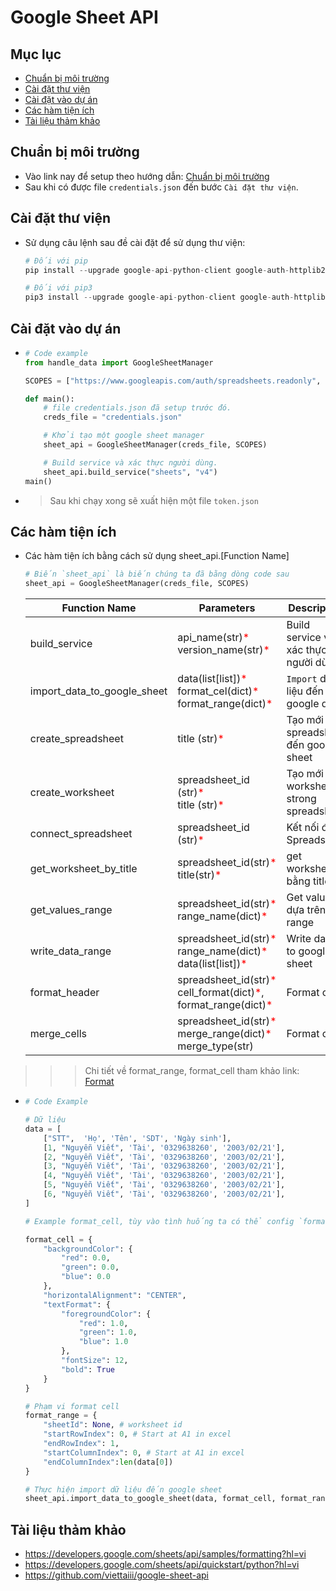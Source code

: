 # Google Sheet API

## Mục lục
* [Chuẩn bị môi trường](#chuan-bi)
* [Cài đặt thư viện](#cai-dat-thu-vien)
* [Cài đặt vào dự án](#cai-dat-vao-du-an)
* [Các hàm tiện ích](#cac-ham-tien-ich)
* [Tài liệu thảm khảo](#tai-lieu-tham-khao)

## Chuẩn bị môi trường
- Vào link nay để setup theo hướng dẫn: [Chuẩn bị môi trường](https://developers.google.com/sheets/api/quickstart/python?hl=vi#set_up_your_environment)
- Sau khi có được file `credentials.json` đến bước `Cài đặt thư viện`.

## Cài đặt thư viện
- Sử dụng câu lệnh sau đề cài đặt để sử dụng thư viện:
    ```python
    # Đối với pip
    pip install --upgrade google-api-python-client google-auth-httplib2 google-auth-oauthlib

    # Đối với pip3
    pip3 install --upgrade google-api-python-client google-auth-httplib2 google-auth-oauthlib
    ```
## Cài đặt vào dự án
- 
    ```python
    # Code example
    from handle_data import GoogleSheetManager

    SCOPES = ["https://www.googleapis.com/auth/spreadsheets.readonly", 'https://www.googleapis.com/auth/spreadsheets']

    def main():
        # file credentials.json đã setup trước đó.
        creds_file = "credentials.json"

        # Khởi tạo một google sheet manager
        sheet_api = GoogleSheetManager(creds_file, SCOPES)

        # Build service và xác thực người dùng.
        sheet_api.build_service("sheets", "v4")
    main()
    ```
- 
    > Sau khi chạy xong sẽ xuất hiện một file `token.json`

## Các hàm tiện ích
- Các hàm tiện ích bằng cách sử dụng sheet_api.[Function Name]
    ```python
    # Biến `sheet_api` là biến chúng ta đã bằng dòng code sau
    sheet_api = GoogleSheetManager(creds_file, SCOPES)
    ```


    | Function Name | Parameters | Description | Return |
    |----------|----------|----------|----------|
    | build_service   | api_name(str)<span style="color:red">\*</span> <br/> version_name(str)<span style="color:red">\*</span>| Build service và xác thực người dùng  | service | 
    | import_data_to_google_sheet   |  data(list[list])<span style="color:red">\*</span><br/> format_cel(dict)<span style="color:red">\*</span><br/> format_range(dict)<span style="color:red">\*</span>| `Import` dữ liệu đến google drive  | None | 
    | create_spreadsheet | title (str)<span style="color:red">\*</span> | Tạo mới một spreadsheet đến google sheet | Spreadsheet |
    | create_worksheet | spreadsheet_id (str)<span style="color:red">\*</span><br/>title (str)<span style="color:red">\*</span> | Tạo mới một worksheet strong spreadsheet | worksheet_id (str) |
    | connect_spreadsheet | spreadsheet_id (str)<span style="color:red">\*</span> | Kết nối đến Spreadsheet | Spreadsheet|
    | get_worksheet_by_title |spreadsheet_id(str)<span style="color:red">\*</span> <br> title(str)<span style="color:red">\*</span> | get worksheet bằng title | Worksheet|
    | get_values_range |spreadsheet_id(str)<span style="color:red">\*</span> <br> range_name(dict)<span style="color:red">\*</span> | Get values dựa trên range | List|
    | write_data_range |spreadsheet_id(str)<span style="color:red">\*</span> <br> range_name(dict)<span style="color:red">\*</span><br>data(list[list])<span style="color:red">\*</span> | Write data to google sheet | None|
    | format_header | spreadsheet_id(str)<span style="color:red">\*</span><br>  cell_format(dict)<span style="color:red">\*</span>, format_range(dict)<span style="color:red">\*</span> | Format cell | None|
    | merge_cells | spreadsheet_id(str)<span style="color:red">\*</span><br>  merge_range(dict)<span style="color:red">\*</span><br/> merge_type(str) | Format cell | None|

>>> Chi tiết về format_range, format_cell tham khảo link: [Format](https://developers.google.com/sheets/api/samples/formatting?hl=vi)
- 
    ```python
    # Code Example

    # Dữ liệu
    data = [
        ["STT",  'Họ', 'Tên', 'SDT', 'Ngày sinh'],
        [1, "Nguyễn Viết", 'Tài', '0329638260', '2003/02/21'],
        [2, "Nguyễn Viết", 'Tài', '0329638260', '2003/02/21'],
        [3, "Nguyễn Viết", 'Tài', '0329638260', '2003/02/21'],
        [4, "Nguyễn Viết", 'Tài', '0329638260', '2003/02/21'],
        [5, "Nguyễn Viết", 'Tài', '0329638260', '2003/02/21'],
        [6, "Nguyễn Viết", 'Tài', '0329638260', '2003/02/21'],
    ]

    # Example format_cell, tùy vào tình huống ta có thể config `format_cell` theo định dạng mà ta muốn.

    format_cell = {
        "backgroundColor": {
            "red": 0.0,
            "green": 0.0,
            "blue": 0.0
        },
        "horizontalAlignment": "CENTER",
        "textFormat": {
            "foregroundColor": {
                "red": 1.0,
                "green": 1.0,
                "blue": 1.0
            },
            "fontSize": 12,
            "bold": True
        }
    }

    # Phạm vi format cell
    format_range = {
        "sheetId": None, # worksheet id
        "startRowIndex": 0, # Start at A1 in excel
        "endRowIndex": 1,  
        "startColumnIndex": 0, # Start at A1 in excel
        "endColumnIndex":len(data[0])
    }

    # Thực hiện import dữ liệu đến google sheet
    sheet_api.import_data_to_google_sheet(data, format_cell, format_range)

    ```

## Tài liệu thảm khảo
- https://developers.google.com/sheets/api/samples/formatting?hl=vi
- https://developers.google.com/sheets/api/quickstart/python?hl=vi
- https://github.com/viettaiii/google-sheet-api